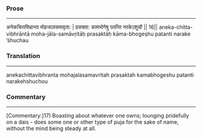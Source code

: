 ### Prose 
 --- 
अनेकचित्तविभ्रान्ता मोहजालसमावृता: |
प्रसक्ता: कामभोगेषु पतन्ति नरकेऽशुचौ || 16||
aneka-chitta-vibhrāntā moha-jāla-samāvṛitāḥ
prasaktāḥ kāma-bhogeṣhu patanti narake ’śhuchau

### Translation 
 --- 
anekachittavibhranta mohajalasamavritah prasaktah kamabhogeshu patanti narakehshuchou

### Commentary 
 --- 
[Commentary:]17) Boasting about whatever one owns; lounging pridefully on a dais - does some one or other type of puja for the sake of name, without the mind being steady at all.